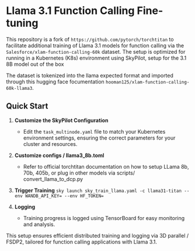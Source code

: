 # Llama 3.1 Function Calling Fine-tuning

This repository is a fork of `https://github.com/pytorch/torchtitan` to facilitate additional training of Llama 3.1 models for function calling via the `Salesforce/xlam-function-calling-60k` dataset. The setup is optimized for running in a Kubernetes (K8s) environment using SkyPilot, setup for the 3.1 8B model out of the box

The dataset is tokenized into the llama expected format and imported through this hugging face focumentation `hooman125/xlam-function-calling-60k-llama3`.

## Quick Start

1. **Customize the SkyPilot Configuration**
   - Edit the `task_multinode.yaml` file to match your Kubernetes environment settings, ensuring the correct parameters for your cluster and resources.

2. **Customize configs / llama3_8b.toml**
    - Refer to official torchtitan documentation on how to setup LLama 8b, 70b, 405b, or plug in other models via scripts/ convert_llama_to_dcp.py

2. **Trigger Training**
   `sky launch sky_train_llama.yaml -c llama31-titan --env WANDB_API_KEY= --env HF_TOKEN=`

3. **Logging**
   - Training progress is logged using TensorBoard for easy monitoring and analysis.

This setup ensures efficient distributed training and logging via 3D parallel / FSDP2, tailored for function calling applications with Llama 3.1. 
